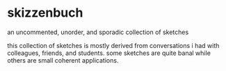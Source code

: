 # skizzenbuch

an uncommented, unorder, and sporadic collection of sketches

this collection of sketches is mostly derived from conversations i had with colleagues, friends, and students. some sketches are quite banal while others are small coherent applications.